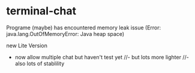 # terminal-chat
Programe (maybe) has encountered memory leak issue (Error: java.lang.OutOfMemoryError: Java heap space)

new Lite Version
- now allow multiple chat but haven't test yet
//- but lots more lighter
//- also lots of stablility
